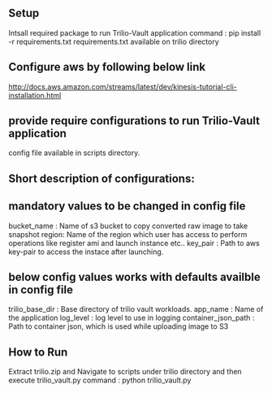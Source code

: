 Setup
------
Intsall required package to run Trilio-Vault application
command : pip install -r requirements.txt
requirements.txt available on trilio directory

Configure aws by following below link
-------------------------------------
http://docs.aws.amazon.com/streams/latest/dev/kinesis-tutorial-cli-installation.html

provide require configurations to run Trilio-Vault application
--------------------------------------------------------------
config file available in scripts directory.

Short description of configurations:
------------------------------------
mandatory values to be changed in config file
---------------------------------------------
bucket_name : Name of s3 bucket to copy converted raw image to take snapshot 
region: Name of the region which user has access to perform operations like register ami and launch instance etc..
key_pair : Path to aws key-pair to access the instace after launching.

below config values works with defaults availble in config file
----------------------------------------------------------------
trilio_base_dir : Base directory of trilio vault workloads.
app_name : Name of the application 
log_level : log level to use in logging
container_json_path : Path to container json, which is used while uploading image to S3

How to Run
-----------
Extract trilio.zip and Navigate to scripts under trilio directory and then execute trilio_vault.py
command : python trilio_vault.py
